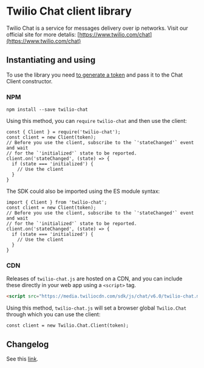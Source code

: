 Twilio Chat client library
=============
Twilio Chat is a service for messages delivery over ip networks.
Visit our official site for more detalis: [https://www.twilio.com/chat](https://www.twilio.com/chat)


Instantiating and using
------------
To use the library you need [to generate a token](https://www.twilio.com/docs/chat/create-tokens) and pass it to the Chat Client constructor.

### NPM
```
npm install --save twilio-chat
```

Using this method, you can `require` `twilio-chat` and then use the client:
```
const { Client } = require('twilio-chat');
const client = new Client(token);
// Before you use the client, subscribe to the `'stateChanged'` event and wait 
// for the `'initialized'` state to be reported.
client.on('stateChanged', (state) => {
  if (state === 'initialized') {
    // Use the client
  }
}
```

The SDK could also be imported using the ES module syntax:
```
import { Client } from 'twilio-chat';
const client = new Client(token);
// Before you use the client, subscribe to the `'stateChanged'` event and wait 
// for the `'initialized'` state to be reported.
client.on('stateChanged', (state) => {
  if (state === 'initialized') {
    // Use the client
  }
}
```

### CDN
Releases of `twilio-chat.js` are hosted on a CDN, and you can include these
directly in your web app using a `<script>` tag.
```html
<script src="https://media.twiliocdn.com/sdk/js/chat/v6.0/twilio-chat.min.js"></script>
```
Using this method, `twilio-chat.js` will set a browser global `Twilio.Chat` through which you can use the client:
```
const client = new Twilio.Chat.Client(token);
```


Changelog
---------
See this [link](https://www.twilio.com/docs/chat/javascript/changelog#change-logs).

